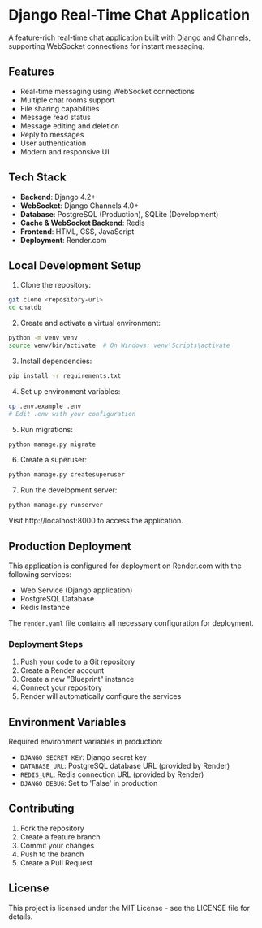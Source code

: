 # Django Real-Time Chat Application

A feature-rich real-time chat application built with Django and Channels, supporting WebSocket connections for instant messaging.

## Features

- Real-time messaging using WebSocket connections
- Multiple chat rooms support
- File sharing capabilities
- Message read status
- Message editing and deletion
- Reply to messages
- User authentication
- Modern and responsive UI

## Tech Stack

- **Backend**: Django 4.2+
- **WebSocket**: Django Channels 4.0+
- **Database**: PostgreSQL (Production), SQLite (Development)
- **Cache & WebSocket Backend**: Redis
- **Frontend**: HTML, CSS, JavaScript
- **Deployment**: Render.com

## Local Development Setup

1. Clone the repository:
```bash
git clone <repository-url>
cd chatdb
```

2. Create and activate a virtual environment:
```bash
python -m venv venv
source venv/bin/activate  # On Windows: venv\Scripts\activate
```

3. Install dependencies:
```bash
pip install -r requirements.txt
```

4. Set up environment variables:
```bash
cp .env.example .env
# Edit .env with your configuration
```

5. Run migrations:
```bash
python manage.py migrate
```

6. Create a superuser:
```bash
python manage.py createsuperuser
```

7. Run the development server:
```bash
python manage.py runserver
```

Visit http://localhost:8000 to access the application.

## Production Deployment

This application is configured for deployment on Render.com with the following services:
- Web Service (Django application)
- PostgreSQL Database
- Redis Instance

The `render.yaml` file contains all necessary configuration for deployment.

### Deployment Steps

1. Push your code to a Git repository
2. Create a Render account
3. Create a new "Blueprint" instance
4. Connect your repository
5. Render will automatically configure the services

## Environment Variables

Required environment variables in production:
- `DJANGO_SECRET_KEY`: Django secret key
- `DATABASE_URL`: PostgreSQL database URL (provided by Render)
- `REDIS_URL`: Redis connection URL (provided by Render)
- `DJANGO_DEBUG`: Set to 'False' in production

## Contributing

1. Fork the repository
2. Create a feature branch
3. Commit your changes
4. Push to the branch
5. Create a Pull Request

## License

This project is licensed under the MIT License - see the LICENSE file for details.

